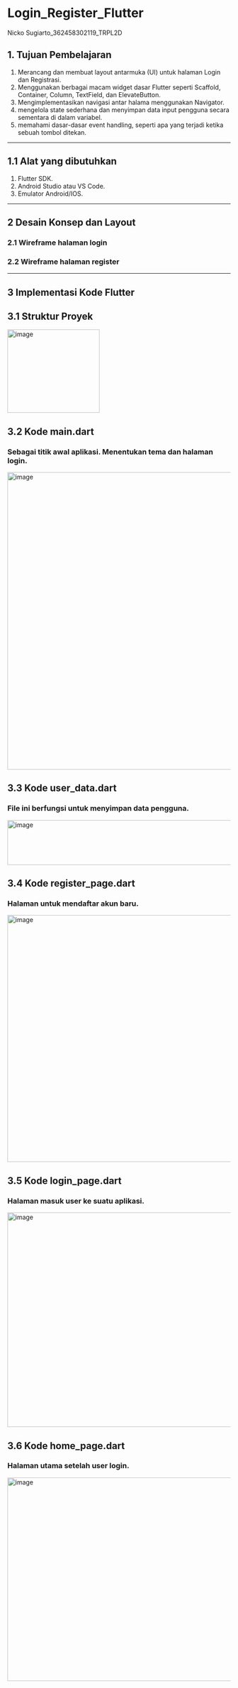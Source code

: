 # Login_Register_Flutter

Nicko Sugiarto_362458302119_TRPL2D
## 1. Tujuan Pembelajaran
1. Merancang dan membuat layout antarmuka (UI) untuk halaman Login dan Registrasi.
2. Menggunakan berbagai macam widget dasar Flutter seperti Scaffold, Container, Column, TextField, dan ElevateButton.
3. Mengimplementasikan navigasi antar halama menggunakan Navigator.
4. mengelola state sederhana dan menyimpan data input pengguna secara sementara di dalam variabel.
5. memahami dasar-dasar event handling, seperti apa yang terjadi ketika sebuah tombol ditekan.
---
## 1.1 Alat yang dibutuhkan
1. Flutter SDK.
2. Android Studio atau VS Code.
3. Emulator Android/IOS.
---
## 2 Desain Konsep dan Layout
### 2.1 Wireframe halaman login
### 2.2 Wireframe halaman register
---
## 3 Implementasi Kode Flutter
## 3.1 Struktur Proyek

<img width="208" height="188" alt="image" src="https://github.com/user-attachments/assets/d0677039-28d5-4c13-8da3-42deb6577020" />

## 3.2 Kode main.dart
### Sebagai titik awal aplikasi. Menentukan tema dan halaman login.

<img width="1002" height="671" alt="image" src="https://github.com/user-attachments/assets/6803874c-3268-4311-85a2-b2bcca1ece01" />

## 3.3 Kode user_data.dart
### File ini berfungsi untuk menyimpan data pengguna.

<img width="858" height="101" alt="image" src="https://github.com/user-attachments/assets/0eb7475b-c9d7-4586-b168-5969ed9d8288" />

## 3.4 Kode register_page.dart
### Halaman untuk mendaftar akun baru.

<img width="858" height="557" alt="image" src="https://github.com/user-attachments/assets/3f268519-d92f-4fbe-b2f8-7083c722b9f9" />

## 3.5 Kode login_page.dart
### Halaman masuk user ke suatu aplikasi.

<img width="848" height="484" alt="image" src="https://github.com/user-attachments/assets/1f816134-b106-4929-afb7-99891d8adb9e" />

## 3.6 Kode home_page.dart
### Halaman utama setelah user login.

<img width="849" height="459" alt="image" src="https://github.com/user-attachments/assets/ed267da3-1b56-412e-86d0-b8dfcca3733b" />
